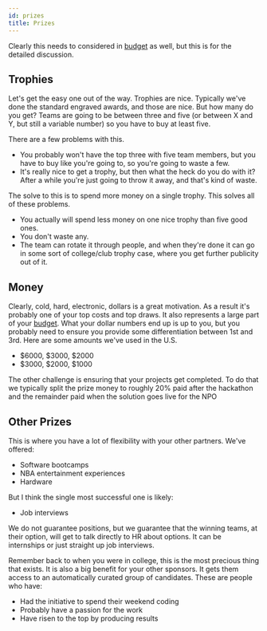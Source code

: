```yaml
---
id: prizes
title: Prizes
---
```

Clearly this needs to considered in [budget](budget.md) as well, but this is for the detailed discussion.

## Trophies
Let's get the easy one out of the way.  Trophies are nice.  Typically we've done the standard engraved awards, and those are nice.  But how many do you get?  Teams are going to be between three and five (or between X and Y, but still a variable number) so you have to buy at least five.  

There are a few problems with this. 
* You probably won't have the top three with five team members, but you have to buy like you're going to, so you're going to waste a few.
* It's really nice to get a trophy, but then what the heck do you do with it?  After a while you're just going to throw it away, and that's kind of waste.

The solve to this is to spend more money on a single trophy.  This solves all of these problems.
* You actually will spend less money on one nice trophy than five good ones.
* You don't waste any.
* The team can rotate it through people, and when they're done it can go in some sort of college/club trophy case, where you get further publicity out of it.

## Money
Clearly, cold, hard, electronic, dollars is a great motivation.  As a result it's probably one of your top costs and top draws.  It also represents a large part of your [budget](budget.md).  What your dollar numbers end up is up to you, but you probably need to ensure you provide some differentiation between 1st and 3rd.  Here are some amounts we've used in the U.S.

* $6000, $3000, $2000
* $3000, $2000, $1000

The other challenge is ensuring that your projects get completed.  To do that we typically split the prize money to roughly 20% paid after the hackathon and the remainder paid when the solution goes live for the NPO

## Other Prizes
This is where you have a lot of flexibility with your other partners.  We've offered:

* Software bootcamps
* NBA entertainment experiences
* Hardware

But I think the single most successful one is likely:
* Job interviews

We do not guarantee positions, but we guarantee that the winning teams, at their option, will get to talk directly to HR about options.  It can be internships or just straight up job interviews.

Remember back to when you were in college, this is the most precious thing that exists.  It is also a big benefit for your other sponsors.  It gets them access to an automatically curated group of candidates.  These are people who have:

* Had the initiative to spend their weekend coding
* Probably have a passion for the work
* Have risen to the top by producing results


